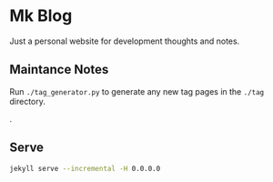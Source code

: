# Mk Blog

Just a personal website for development thoughts and notes.


## Maintance Notes

Run `./tag_generator.py` to generate any new tag pages in the `./tag` directory.

.

## Serve

```bash
jekyll serve --incremental -H 0.0.0.0
```